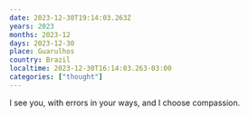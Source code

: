 ```yaml
---
date: 2023-12-30T19:14:03.263Z
years: 2023
months: 2023-12
days: 2023-12-30
place: Guarulhos
country: Brazil
localtime: 2023-12-30T16:14:03.263-03:00
categories: ["thought"]
---
```

I see you, with errors in your ways, and I choose compassion.
